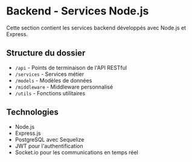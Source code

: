 # Backend - Services Node.js

Cette section contient les services backend développés avec Node.js et Express.

## Structure du dossier

- `/api` - Points de terminaison de l'API RESTful
- `/services` - Services métier
- `/models` - Modèles de données
- `/middleware` - Middleware personnalisé
- `/utils` - Fonctions utilitaires

## Technologies

- Node.js
- Express.js
- PostgreSQL avec Sequelize
- JWT pour l'authentification
- Socket.io pour les communications en temps réel